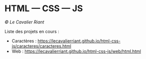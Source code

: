 # HTML — CSS — JS

*© Le Cavalier Riant*

Liste des projets en cours :

- Caractères : https://lecavalierriant.github.io/html-css-js/caracteres/caracteres.html
- Web : https://lecavalierriant.github.io/html-css-js/web/html.html
